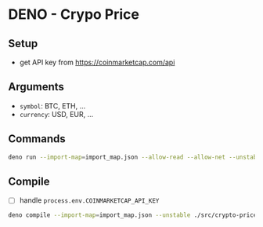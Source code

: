 # DENO - Crypo Price

## Setup

- get API key from <https://coinmarketcap.com/api>

## Arguments

- `symbol`: BTC, ETH, ...
- `currency`: USD, EUR, ...

## Commands

```bash
deno run --import-map=import_map.json --allow-read --allow-net --unstable ./src/crypto-price/index.ts --symbol ETH --currency EUR
```

## Compile

- [ ] handle `process.env.COINMARKETCAP_API_KEY`

```bash
deno compile --import-map=import_map.json --unstable ./src/crypto-price/index.ts -o deno-crypto
```
